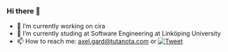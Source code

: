 ### Hi there 👋

- 🔭 I’m currently working on cira
- 🌱 I’m currently studing at Software Engineering at Linköping University
- 📫 How to reach me: axel.gard@tutanota.com or [![Tweet](https://img.shields.io/twitter/url/http/shields.io.svg?style=social)](https://twitter.com/Axel_Gard)
